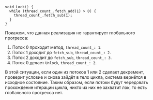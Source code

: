 ```
void Lock() {
  while (thread_count_.fetch_add(1) > 0) {
    thread_count_.fetch_sub(1);
  }
}
```

Покажем, что данная реализация не гарантирует глобального прогресса:

1. Поток 0 проходит метод, `thread_count_: 1`.
1. Поток 1 доходит до `fetch_sub`, `thread_count_: 2`.
1. Поток 2 доходит до `fetch_sub`, `thread_count_: 3`.
1. Поток 0 делает `Unlock`, `thread_count_: 2`.

В этой ситуации, если один из потоков 1 или 2 сделает декремент, 
проверит условие и снова зайдёт в тело цикла, система вернётся в исходное
состояние. Таким образом, если потоки будут чередовать прохождение итерации
цикла, никто из них не захватит лок, то есть глобального прогресса нет.
 
